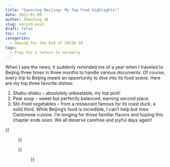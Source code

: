 ```yaml
---
title: "Savoring Beijing: My Top Food Highlights!"
date: 2022-01-09
author: Zhenting HE
slug: second-post
draft: false
toc: true
categories:
  - Hoping for the End of COVID-19
tags:
  - Pray for a return to normalcy
---
```

When I saw the news, it suddenly reminded me of a year when I traveled to Beijing three times in three months to handle various documents. Of course, every trip to Beijing meant an opportunity to dive into its food scene. Here are my top three favorite dishes:

1. Shabu-shabu – absolutely unbeatable, my top pick!
2. Pear soup – sweet but perfectly balanced, earning second place.
3. Stir-fried vegetables – from a restaurant famous for its roast duck, a solid third.
While Beijing’s food is incredible, I can’t help but miss Cantonese cuisine. I’m longing for those familiar flavors and hoping this chapter ends soon. We all deserve carefree and joyful days again!

{{<figure src="/images/Beijing food-01.jpg" title="Beijing Food Map 1, including shabu-shabu, roast duck, lo mein, small hanging pear soup, fried noodles, bean curd dumplings, rice noodles, fried eggs, cold skin" width="360">}}

{{<figure src="/images/Beijing food-02.jpg" title="Beijing Food Map 2, including fried hechibanko, dan dan noodles, wontons, grilled cold noodles, boiled language, Japanese restaurants in hutongs and Osaka cuisine in Liangmaqiao" width="360">}}